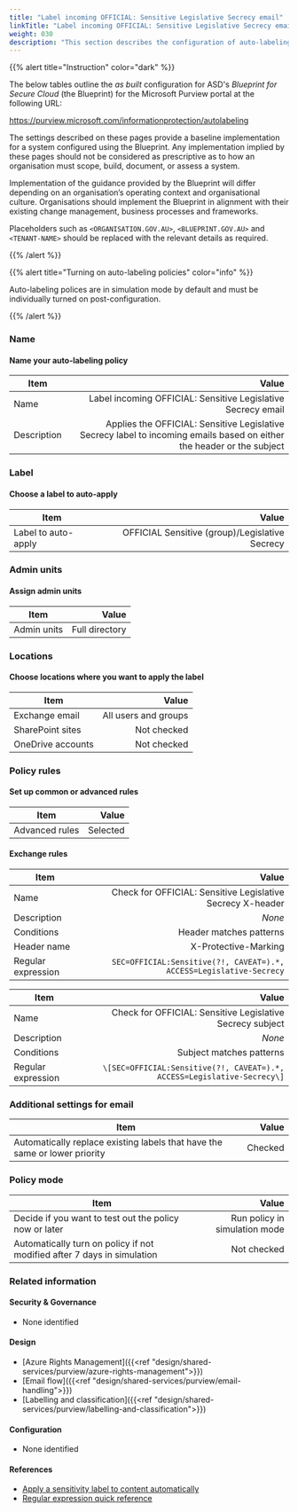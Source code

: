 ```yaml
---
title: "Label incoming OFFICIAL: Sensitive Legislative Secrecy email"
linkTitle: "Label incoming OFFICIAL: Sensitive Legislative Secrecy email"
weight: 030
description: "This section describes the configuration of auto-labeling policies within Microsoft Purview associated with systems built according to guidance in ASD's Blueprint for Secure Cloud."
---
```


{{% alert title="Instruction" color="dark" %}}

The below tables outline the *as built* configuration for ASD's *Blueprint for Secure Cloud* (the Blueprint) for the Microsoft Purview portal at the following URL:

<https://purview.microsoft.com/informationprotection/autolabeling>

The settings described on these pages provide a baseline implementation for a system configured using the Blueprint. Any implementation implied by these pages should not be considered as prescriptive as to how an organisation must scope, build, document, or assess a system.

Implementation of the guidance provided by the Blueprint will differ depending on an organisation’s operating context and organisational culture. Organisations should implement the Blueprint in alignment with their existing change management, business processes and frameworks.

Placeholders such as `<ORGANISATION.GOV.AU>`, `<BLUEPRINT.GOV.AU>` and `<TENANT-NAME>` should be replaced with the relevant details as required.

{{% /alert %}}

{{% alert title="Turning on auto-labeling policies" color="info" %}}

Auto-labeling polices are in simulation mode by default and must be individually turned on post-configuration.

{{% /alert %}}

### Name

#### Name your auto-labeling policy

| Item        |                                                                                                                  Value |
| ----------- | ---------------------------------------------------------------------------------------------------------------------: |
| Name        |                                                           Label incoming OFFICIAL: Sensitive Legislative Secrecy email |
| Description | Applies the OFFICIAL: Sensitive Legislative Secrecy label to incoming emails based on either the header or the subject |

### Label

#### Choose a label to auto-apply

| Item                |                                          Value |
| ------------------- | ---------------------------------------------: |
| Label to auto-apply | OFFICIAL Sensitive (group)/Legislative Secrecy |

### Admin units

#### Assign admin units

| Item        |          Value |
| ----------- | -------------: |
| Admin units | Full directory |

### Locations

#### Choose locations where you want to apply the label

| Item              |                Value |
| ----------------- | -------------------: |
| Exchange email    | All users and groups |
| SharePoint sites  |          Not checked |
| OneDrive accounts |          Not checked |

### Policy rules

#### Set up common or advanced rules

| Item           |    Value |
| -------------- | -------: |
| Advanced rules | Selected |

#### Exchange rules

| Item               |                                                               Value |
| ------------------ | ------------------------------------------------------------------: |
| Name               |          Check for OFFICIAL: Sensitive Legislative Secrecy X-header |
| Description        |                                                              *None* |
| Conditions         |                                             Header matches patterns |
| Header name        |                                                X-Protective-Marking |
| Regular expression | `SEC=OFFICIAL:Sensitive(?!, CAVEAT=).*, ACCESS=Legislative-Secrecy` |

| Item               |                                                                   Value |
| ------------------ | ----------------------------------------------------------------------: |
| Name               |               Check for OFFICIAL: Sensitive Legislative Secrecy subject |
| Description        |                                                                  *None* |
| Conditions         |                                                Subject matches patterns |
| Regular expression | `\[SEC=OFFICIAL:Sensitive(?!, CAVEAT=).*, ACCESS=Legislative-Secrecy\]` |

### Additional settings for email

| Item                                                                       |   Value |
| -------------------------------------------------------------------------- | ------: |
| Automatically replace existing labels that have the same or lower priority | Checked |

### Policy mode

| Item                                                                    |                         Value |
| ----------------------------------------------------------------------- | ----------------------------: |
| Decide if you want to test out the policy now or later                  | Run policy in simulation mode |
| Automatically turn on policy if not modified after 7 days in simulation |                   Not checked |

### Related information

#### Security & Governance

- None identified
  
#### Design

- [Azure Rights Management]({{<ref "design/shared-services/purview/azure-rights-management">}})
- [Email flow]({{<ref "design/shared-services/purview/email-handling">}})
- [Labelling and classification]({{<ref "design/shared-services/purview/labelling-and-classification">}})
  
#### Configuration

- None identified

#### References

- [Apply a sensitivity label to content automatically](https://learn.microsoft.com/en-us/purview/apply-sensitivity-label-automatically)
- [Regular expression quick reference](https://learn.microsoft.com/en-au/dotnet/standard/base-types/regular-expression-language-quick-reference)

